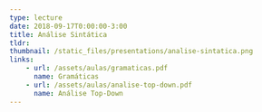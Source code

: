 ```yaml
---
type: lecture
date: 2018-09-17T0:00:00-3:00
title: Análise Sintática
tldr: 
thumbnail: /static_files/presentations/analise-sintatica.png
links: 
    - url: /assets/aulas/gramaticas.pdf
      name: Gramáticas
    - url: /assets/aulas/analise-top-down.pdf
      name: Análise Top-Down
---
```

